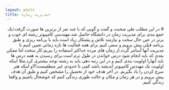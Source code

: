```yaml
---
layout: posts
title: «مدیریت زمان»
---
```

<div dir="rtl">
#  در این مطلب طی صحبت و گفت و گویی که با چند نفر از برترین ها صورت گرفت؛یک جمع بندی برای مدیریت زمان در دانشگاه حاصل شد.مهندسی کامپیوتر رشته ای خوب و برتر در عین حال سخت و نیازمند تلاش و پشتکار زیاد است.باید با برنامه ریزی و طبق برنامه قبلی پیش برویم و سعی کنیم برای همه فعالیت ها بازه زمانی تعیین کنیم تا مدیریت آنها آسانتر گردد.از زمان های مرده حداکثر استفاده را ببریم.کار سخت اما ممکن بعدی که باید انجام شود درس خواندن در طول ترم است.برای رسیدن به همه درس ها باید آنهارا اولویت بندی کنیم و در این رتبه دهی باید به رشته توجه بیشتری کرد,مثلا اینکه اولویت یک مهندس کامپیوتر اندیشه باشد کمی تا حدودی غیر منطقیست!!!و اینکه هنر سرچ کردن را یاد بگیریم. در آخر هدف خود از تحصیل را مشخص کنیم و طبق آن هدف پیش برویم و در هر زمان و مکان و حالت طوری زندگی کنیم که خوشحال باشیم و واقعا زندگی کنیم.  

</div>
